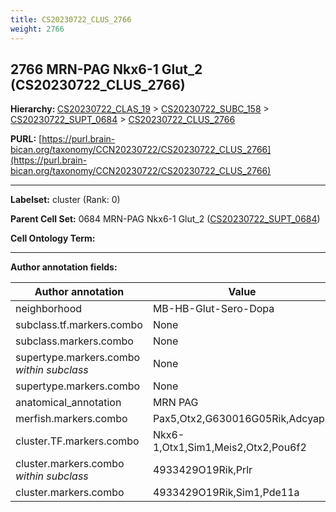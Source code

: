 ```yaml
---
title: CS20230722_CLUS_2766
weight: 2766
---
```

## 2766 MRN-PAG Nkx6-1 Glut_2 (CS20230722_CLUS_2766)
<b>Hierarchy: </b>
[CS20230722_CLAS_19](../CS20230722_CLAS_19) >
[CS20230722_SUBC_158](../CS20230722_SUBC_158) >
[CS20230722_SUPT_0684](../CS20230722_SUPT_0684) >
[CS20230722_CLUS_2766](../CS20230722_CLUS_2766)

**PURL:** [https://purl.brain-bican.org/taxonomy/CCN20230722/CS20230722_CLUS_2766](https://purl.brain-bican.org/taxonomy/CCN20230722/CS20230722_CLUS_2766)

---


**Labelset:** cluster (Rank: 0)

**Parent Cell Set:** 0684 MRN-PAG Nkx6-1 Glut_2 ([CS20230722_SUPT_0684](../CS20230722_SUPT_0684))



**Cell Ontology Term:** 

[MARKER GENES.]: #


---

[TRANSFERRED ANNOTATIONS.]: #


[AUTHOR ANNOTATION FIELDS.]: #


**Author annotation fields:**

| Author annotation | Value |
|-------------------|-------|
|neighborhood|MB-HB-Glut-Sero-Dopa|
|subclass.tf.markers.combo|None|
|subclass.markers.combo|None|
|supertype.markers.combo _within subclass_|None|
|supertype.markers.combo|None|
|anatomical_annotation|MRN PAG|
|merfish.markers.combo|Pax5,Otx2,G630016G05Rik,Adcyap1|
|cluster.TF.markers.combo|Nkx6-1,Otx1,Sim1,Meis2,Otx2,Pou6f2|
|cluster.markers.combo _within subclass_|4933429O19Rik,Prlr|
|cluster.markers.combo|4933429O19Rik,Sim1,Pde11a|
